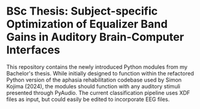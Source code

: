 # BSc Thesis: Subject-specific Optimization of Equalizer Band Gains in Auditory Brain-Computer Interfaces

This repository contains the newly introduced Python modules from my Bachelor's thesis. While initially designed to function within the refactored Python version of the aphasia rehabilitation codebase used by Simon Kojima (2024), the modules should function with any auditory stimuli presented through PyAudio. The current classification pipeline uses XDF files as input, but could easily be edited to incorporate EEG files. 
